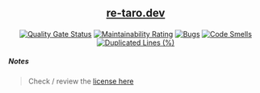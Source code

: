 <h2 align="center">

[re-taro.dev](https://re-taro.dev)

</h2>

<div align="center">

[![Quality Gate Status](https://sonarcloud.io/api/project_badges/measure?project=re-taro_re-taro.dev&metric=alert_status)](https://sonarcloud.io/summary/new_code?id=re-taro_re-taro.dev)
[![Maintainability Rating](https://sonarcloud.io/api/project_badges/measure?project=re-taro_re-taro.dev&metric=sqale_rating)](https://sonarcloud.io/summary/new_code?id=re-taro_re-taro.dev)
[![Bugs](https://sonarcloud.io/api/project_badges/measure?project=re-taro_re-taro.dev&metric=bugs)](https://sonarcloud.io/summary/new_code?id=re-taro_re-taro.dev)
[![Code Smells](https://sonarcloud.io/api/project_badges/measure?project=re-taro_re-taro.dev&metric=code_smells)](https://sonarcloud.io/summary/new_code?id=re-taro_re-taro.dev)
[![Duplicated Lines (%)](https://sonarcloud.io/api/project_badges/measure?project=re-taro_re-taro.dev&metric=duplicated_lines_density)](https://sonarcloud.io/summary/new_code?id=re-taro_re-taro.dev)

</div>

##### Notes

> Check / review the [license here](https://github.com/re-taro/re-taro.dev/blob/main/LICENSE)
